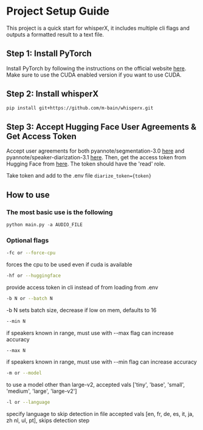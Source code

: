 # Project Setup Guide

This project is a quick start for whisperX, it includes multiple cli flags and outputs a formatted result to a text file.

## Step 1: Install PyTorch

Install PyTorch by following the instructions on the official website [here](https://pytorch.org/get-started/locally/). Make sure to use the CUDA enabled version if you want to use CUDA.

## Step 2: Install whisperX
```bash
pip install git+https://github.com/m-bain/whisperx.git
```

## Step 3: Accept Hugging Face User Agreements & Get Access Token

Accept user agreements for both pyannote/segmentation-3.0 [here](https://huggingface.co/pyannote/segmentation-3.0) and pyannote/speaker-diarization-3.1 [here](https://huggingface.co/pyannote/speaker-diarization-3.1). Then, get the access token from Hugging Face from [here](https://huggingface.co/settings/tokens). The token should have the 'read' role.

Take token and add to the .env file `diarize_token={token}`

## How to use

### The most basic use is the following 
```python
python main.py -a AUDIO_FILE
```

### Optional flags
```bash
-fc or --force-cpu
```
forces the cpu to be used even if cuda is available

```bash
-hf or --huggingface
```
provide access token in cli instead of from loading from .env

```bash
-b N or --batch N
```
-b N sets batch size, decrease if low on mem, defaults to 16

```bash
--min N
```
if speakers known in range, must use with --max flag can increase accuracy

```bash
--max N
```
if speakers known in range, must use with --min flag can increase accuracy

```bash
-m or --model
```
to use a model other than large-v2, accepted vals ['tiny', 'base', 'small', 'medium', 'large', 'large-v2']

```bash
-l or --language
```
specify language to skip detection in file accepted vals [en, fr, de, es, it, ja, zh nl, ul, pt], skips detection step 

